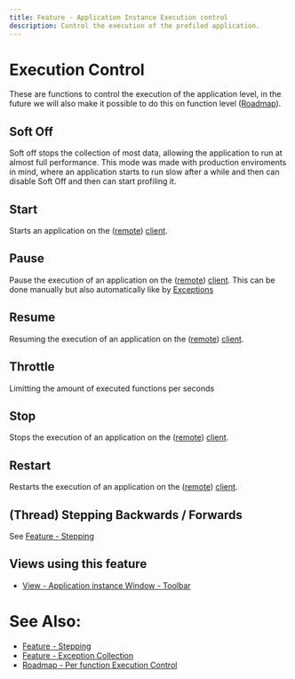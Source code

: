 ```yaml
---
title: Feature - Application Instance Execution control
description: Control the execution of the profiled application.
---
```


# Execution Control
These are functions to control the execution of the application level, in the future we will also make it possible to do this on function level ([Roadmap](../Roadmap/PerFunctionAction.md)).

## Soft Off
Soft off stops the collection of most data, allowing the application to run at almost full performance.
This mode was made with production enviroments in mind, where an application starts to run slow after a while and then can disable Soft Off and then can start profiling it.

## Start
Starts an application on the ([remote](CodeGlassHub.md#remote-hub)) [client](CodeGlassClient.md).

## Pause 
Pause the execution of an application on the ([remote](CodeGlassHub.md#remote-hub)) [client](CodeGlassClient.md).
This can be done manually but also automatically like by [Exceptions](Exceptions.md)

## Resume
Resuming the execution of an application on the ([remote](CodeGlassHub.md#remote-hub)) [client](CodeGlassClient.md).

## Throttle
Limitting the amount of executed functions per seconds 

## Stop
Stops the execution of an application on the ([remote](CodeGlassHub.md#remote-hub.md)) [client](CodeGlassClient.md).

## Restart
Restarts the execution of an application on the ([remote](CodeGlassHub.md#remote-hub.md)) [client](CodeGlassClient.md).

## (Thread) Stepping Backwards / Forwards
See [Feature - Stepping](ApplicationInstanceStepping.md)


## Views using this feature
- [View - Application instance Window - Toolbar](../views/ApplicationInstanceDockWindow/Toolbar.md)


# See Also:
- [Feature - Stepping](ApplicationInstanceStepping.md)
- [Feature - Exception Collection](Exceptions.md)
- [Roadmap - Per function Execution Control](../Roadmap/PerFunctionAction.md)


